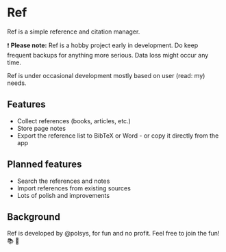 # Ref

Ref is a simple reference and citation manager.

:heavy_exclamation_mark: **Please note:** Ref is a hobby project early in development. Do keep frequent backups for anything more serious. Data loss might occur any time.

Ref is under occasional development mostly based on user (read: my) needs.

## Features
* Collect references (books, articles, etc.)
* Store page notes
* Export the reference list to BibTeX or Word - or copy it directly from the app

## Planned features
* Search the references and notes
* Import references from existing sources
* Lots of polish and improvements

## Background
Ref is developed by @polsys, for fun and no profit. Feel free to join the fun! :books: :memo:
